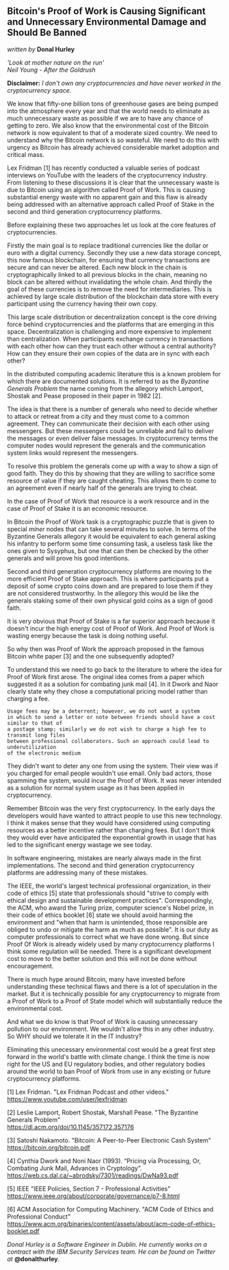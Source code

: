## Bitcoin's Proof of Work is Causing Significant and Unnecessary Environmental Damage and Should Be Banned
_written by_ **Donal Hurley** 

_'Look at mother nature on the run'\
Neil Young - After the Goldrush_

**Disclaimer:** _I don't own any cryptocurrencies and have never worked in the cryptocurrency space._

We know that fifty-one billion tons of greenhouse gases are being pumped into the atmosphere every year and
that the world needs to eliminate as much unnecessary waste as possible if we are to have any chance of getting to zero.
We also know that the environmental cost of the Bitcoin network is now equivalent to that of a moderate sized country.
We need to understand why the Bitcoin network is so wasteful.
We need to do this with urgency as Bitcoin has already achieved considerable market adoption and critical mass.

Lex Fridman [1] has recently conducted a valuable series of podcast interviews on YouTube with the leaders of the cryptocurrency industry.
From listening to these discussions it is clear that the unnecessary waste is due to Bitcoin using an algorithm called Proof of Work.
This is causing substantial energy waste with no apparent gain and this flaw is already being addressed
with an alternative approach called Proof of Stake in the second and third generation cryptocurrency platforms.

Before explaining these two approaches let us look at the core features of cryptocurrencies.

Firstly the main goal is to replace traditional currencies like the dollar or euro with a digital currency.
Secondly they use a new data storage concept, this now famous blockchain, for ensuring that currency transactions are secure and can never be altered.
Each new block in the chain is cryptographically linked to all previous blocks in the chain, meaning no block can be altered without invalidating the whole chain.
And thirdly the goal of these currencies is to remove the need for intermediaries.
This is achieved by large scale distribution of the blockchain data store with every participant using the currency having their own copy.

This large scale distribution or decentralization concept is the core driving force behind cryptocurrencies and the platforms that are emerging in this space.
Decentralization is challenging and more expensive to implement than centralization.
When participants exchange currency in transactions with each other how can they trust each other without a central authority?
How can they ensure their own copies of the data are in sync with each other?

In the distributed computing academic literature this is a known problem for which there are documented solutions.
It is referred to as the _Byzantine Generals Problem_ the name coming from the allegory which Lamport, Shostak and Pease proposed in their paper in 1982 [2].

The idea is that there is a number of generals who need to decide whether to attack or retreat from a city and they must come to a common agreement.
They can communicate their decision with each other using messengers.
But these messengers could be unreliable and fail to deliver the messages or even deliver false messages.
In cryptocurrency terms the computer nodes would represent the generals and the communication system links would represent the messengers.

To resolve this problem the generals come up with a way to show a sign of good faith.
They do this by showing that they are willing to sacrifice some resource of value if they are caught cheating.
This allows them to come to an agreement even if nearly half of the generals are trying to cheat.

In the case of Proof of Work that resource is a work resource and in the case of Proof of Stake it is an economic resource.

In Bitcoin the Proof of Work task is a cryptographic puzzle that is given to special _miner_ nodes that can take several minutes to solve.
In terms of the Byzantine Generals allegory it would be equivalent to each general asking his infantry to perform some time consuming task,
a useless task like the ones given to Sysyphus, but one that can then be checked by the other generals and will prove his good intentions.

Second and third generation cryptocurrency platforms are moving to the more efficient Proof of Stake approach.
This is where participants put a deposit of some crypto coins down and are prepared to lose them if they are not considered trustworthy.
In the allegory this would be like the generals staking some of their own physical gold coins as a sign of good faith.

It is very obvious that Proof of Stake is a far superior approach because it doesn't incur the high energy cost of Proof of Work.
And Proof of Work is wasting energy because the task is doing nothing useful.

So why then was Proof of Work the approach proposed in the famous Bitcoin white paper [3] and the one subsequently adopted?

To understand this we need to go back to the literature to where the idea for Proof of Work first arose.
The original idea comes from a paper which suggested it as a solution for combating junk mail [4].
In it Dwork and Naor clearly state why they chose a computational pricing model rather than charging a fee.

    Usage fees may be a deterrent; however, we do not want a system
    in which to send a letter or note between friends should have a cost similar to that of
    a postage stamp; similarly we do not wish to charge a high fee to transmit long files
    between professional collaborators. Such an approach could lead to underutilization
    of the electronic medium

They didn't want to deter any one from using the system. Their view was if you charged for email people wouldn't use email.
Only bad actors, those spamming the system, would incur the Proof of Work.
It was never intended as a solution for normal system usage as it has been applied in cryptocurrency.

Remember Bitcoin was the very first cryptocurrency. 
In the early days the developers would have wanted to attract people to use this new technology.
I think it makes sense that they would have considered using computing resources as a better incentive rather than charging fees.
But I don't think they would ever have anticipated the exponential growth in usage that has led to the significant energy wastage we see today.

In software engineering, mistakes are nearly always made in the first implementations.
The second and third generation cryptocurrency platforms are addressing many of these mistakes.

The IEEE, the world's largest technical professional organization,
in their code of ethics [5] state that professionals should "strive to comply with ethical design and sustainable development practices".
Correspondingly, the ACM, who award the Turing prize, computer science's Nobel prize, 
in their code of ethics booklet [6] state we should avoid harming the environment and 
"when that harm is unintended, those responsible are obliged to undo or mitigate the harm as much as possible".
It is our duty as computer professionals to correct what we have done wrong.
But since Proof Of Work is already widely used by many cryptocurrency platforms I think some regulation will be needed.
There is a significant development cost to move to the better solution and this will not be done without encouragement.      

There is much hype around Bitcoin, many have invested before understanding these technical flaws and there is a lot of speculation in the market.
But it is technically possible for any cryptocurrency to migrate from a Proof of Work to a Proof of State model which will substantially reduce the environmental cost.   

And what we do know is that Proof of Work is causing unnecessary pollution to our environment. We wouldn't allow this in any other industry. So WHY should we tolerate it in the IT industry?

Eliminating this unecessary environmental cost would be a great first step forward in the world's battle with climate change.
I think the time is now right for the US and EU regulatory bodies, and other regulatory bodies around the world to ban Proof of Work from use in any existing or future cryptocurrency platforms.

[1] Lex Fridman. "Lex Fridman Podcast and other videos."\
https://www.youtube.com/user/lexfridman

[2] Leslie Lamport, Robert Shostak, Marshall Pease. "The Byzantine Generals Problem"\
https://dl.acm.org/doi/10.1145/357172.357176

[3] Satoshi Nakamoto. "Bitcoin: A Peer-to-Peer Electronic Cash System"\
https://bitcoin.org/bitcoin.pdf

[4] Cynthia Dwork and Noni Naor (1993). “Pricing via Processing, Or, Combating Junk Mail, Advances in Cryptology”.\
https://web.cs.dal.ca/~abrodsky/7301/readings/DwNa93.pdf

[5] IEEE "IEEE Policies, Section 7 - Professional Activities"\
https://www.ieee.org/about/corporate/governance/p7-8.html

[6] ACM Association for Computing Machinery. "ACM Code of Ethics and Professional Conduct"\
https://www.acm.org/binaries/content/assets/about/acm-code-of-ethics-booklet.pdf

_Donal Hurley is a Software Engineer in Dublin. He currently works on a contract with the IBM Security Services team. He can be found on Twitter at_ **@donalthurley**.
